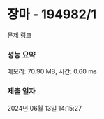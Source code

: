 # 장마 - 194982/1 

[문제 링크](https://level.goorm.io/exam/194982/%EC%9E%A5%EB%A7%88/quiz/1) 

### 성능 요약

메모리: 70.90 MB, 시간: 0.60 ms

### 제출 일자

2024년 06월 13일 14:15:27

